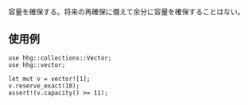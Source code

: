 容量を確保する。将来の再確保に備えて余分に容量を確保することはない。

## 使用例

```
use hhg::collections::Vector;
use hhg::vector;

let mut v = vector![1];
v.reserve_exact(10);
assert!(v.capacity() >= 11);
```
